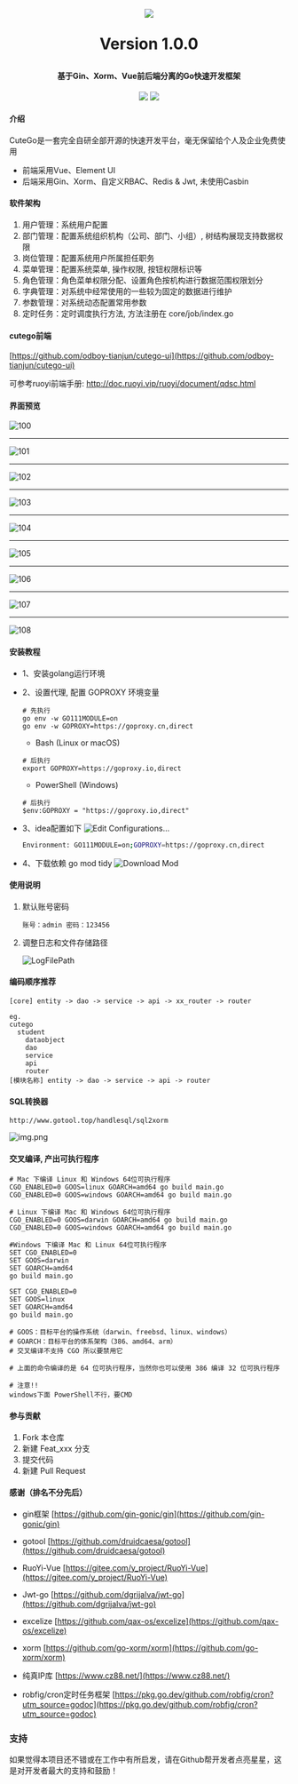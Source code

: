 <h1 align="center" style="margin: 30px 0 30px; font-weight: bold;"><img src="https://gitee.com/odboy/cutego/raw/master/docs/images/logo.png"/></h1>
<h1 align="center" style="margin: 30px 0 30px; font-weight: bold;">Version 1.0.0</h1>
<h4 align="center">基于Gin、Xorm、Vue前后端分离的Go快速开发框架</h4>
<p align="center">
	<a href="https://gitee.com/odboy/cutego/stargazers"><img src="https://gitee.com/odboy/cutego/badge/star.svg?theme=dark"></a>
	<a href="https://gitee.com/odboy/cutego/blob/master/LICENSE"><img src="https://img.shields.io/github/license/mashape/apistatus.svg"></a>
</p>

#### 介绍
CuteGo是一套完全自研全部开源的快速开发平台，毫无保留给个人及企业免费使用

* 前端采用Vue、Element UI
* 后端采用Gin、Xorm、自定义RBAC、Redis & Jwt, 未使用Casbin

#### 软件架构
1. 用户管理：系统用户配置
2. 部门管理：配置系统组织机构（公司、部门、小组）, 树结构展现支持数据权限
3. 岗位管理：配置系统用户所属担任职务
4. 菜单管理：配置系统菜单, 操作权限, 按钮权限标识等
5. 角色管理：角色菜单权限分配、设置角色按机构进行数据范围权限划分
6. 字典管理：对系统中经常使用的一些较为固定的数据进行维护
7. 参数管理：对系统动态配置常用参数
8. 定时任务：定时调度执行方法, 方法注册在 core/job/index.go

#### cutego前端   
[https://github.com/odboy-tianjun/cutego-ui](https://github.com/odboy-tianjun/cutego-ui) 

可参考ruoyi前端手册: http://doc.ruoyi.vip/ruoyi/document/qdsc.html   

#### 界面预览
![100](docs/preview/100.png)
***
![101](docs/preview/101.png)
***
![102](docs/preview/102.png)
***
![103](docs/preview/103.png)
***
![104](docs/preview/104.png)
***
![105](docs/preview/105.png)
***
![106](docs/preview/106.png)
***
![107](docs/preview/107.png)
***
![108](docs/preview/108.png)

#### 安装教程

- 1、安装golang运行环境

- 2、设置代理, 配置 GOPROXY 环境变量

  ```
  # 先执行
  go env -w GO111MODULE=on
  go env -w GOPROXY=https://goproxy.cn,direct
  ```

  - Bash (Linux or macOS)

  ```
  # 后执行
  export GOPROXY=https://goproxy.io,direct
  ```

  - PowerShell (Windows)

  ```
  # 后执行
  $env:GOPROXY = "https://goproxy.io,direct"
  ```
- 3、idea配置如下
  ![Edit Configurations...](docs/images/RunConfig.png)
    ```bash
    Environment: GO111MODULE=on;GOPROXY=https://goproxy.cn,direct
    ```

- 4、下载依赖 go mod tidy
  ![Download Mod](docs/images/DownloadMod.png)

#### 使用说明

1. 默认账号密码

   ```
   账号：admin 密码：123456
   ```

2. 调整日志和文件存储路径

   ![LogFilePath](docs/images/LogFilePath.png)

#### 编码顺序推荐

```
[core] entity -> dao -> service -> api -> xx_router -> router

eg.
cutego
  student
    dataobject
    dao
    service
    api
    router
[模块名称] entity -> dao -> service -> api -> router
```
#### SQL转换器
```text
http://www.gotool.top/handlesql/sql2xorm
```
![img.png](docs/images/sql转xorm1.png)   


#### 交叉编译, 产出可执行程序

```
# Mac 下编译 Linux 和 Windows 64位可执行程序
CGO_ENABLED=0 GOOS=linux GOARCH=amd64 go build main.go
CGO_ENABLED=0 GOOS=windows GOARCH=amd64 go build main.go

# Linux 下编译 Mac 和 Windows 64位可执行程序
CGO_ENABLED=0 GOOS=darwin GOARCH=amd64 go build main.go
CGO_ENABLED=0 GOOS=windows GOARCH=amd64 go build main.go

#Windows 下编译 Mac 和 Linux 64位可执行程序
SET CGO_ENABLED=0
SET GOOS=darwin
SET GOARCH=amd64
go build main.go

SET CGO_ENABLED=0
SET GOOS=linux
SET GOARCH=amd64
go build main.go

# GOOS：目标平台的操作系统（darwin、freebsd、linux、windows）
# GOARCH：目标平台的体系架构（386、amd64、arm）
# 交叉编译不支持 CGO 所以要禁用它

# 上面的命令编译的是 64 位可执行程序，当然你也可以使用 386 编译 32 位可执行程序

# 注意!!
windows下面 PowerShell不行，要CMD
```



#### 参与贡献

1.  Fork 本仓库
2.  新建 Feat_xxx 分支
3.  提交代码
4.  新建 Pull Request

#### 感谢（排名不分先后）

- gin框架 [https://github.com/gin-gonic/gin](https://github.com/gin-gonic/gin)

- gotool [https://github.com/druidcaesa/gotool](https://github.com/druidcaesa/gotool)

- RuoYi-Vue [https://gitee.com/y_project/RuoYi-Vue](https://gitee.com/y_project/RuoYi-Vue)

- Jwt-go [https://github.com/dgrijalva/jwt-go](https://github.com/dgrijalva/jwt-go)

- excelize [https://github.com/qax-os/excelize](https://github.com/qax-os/excelize)

- xorm [https://github.com/go-xorm/xorm](https://github.com/go-xorm/xorm)

- 纯真IP库 [https://www.cz88.net/](https://www.cz88.net/)

- robfig/cron定时任务框架 [https://pkg.go.dev/github.com/robfig/cron?utm_source=godoc](https://pkg.go.dev/github.com/robfig/cron?utm_source=godoc)

### 支持
如果觉得本项目还不错或在工作中有所启发，请在Github帮开发者点亮星星，这是对开发者最大的支持和鼓励！

